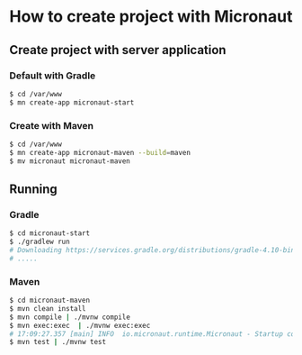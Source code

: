 # How to create project with Micronaut

## Create project with server application
### Default with Gradle
```bash
$ cd /var/www
$ mn create-app micronaut-start
```
### Create with Maven
```bash
$ cd /var/www
$ mn create-app micronaut-maven --build=maven
$ mv micronaut micronaut-maven
```

## Running
### Gradle
```bash
$ cd micronaut-start
$ ./gradlew run
# Downloading https://services.gradle.org/distributions/gradle-4.10-bin.zip
# .....
```

### Maven
```bash
$ cd micronaut-maven
$ mvn clean install
$ mvn compile | ./mvnw compile
$ mvn exec:exec  | ./mvnw exec:exec
# 17:09:27.357 [main] INFO  io.micronaut.runtime.Micronaut - Startup completed in 838ms. Server Running: http://localhost:8080
$ mvn test | ./mvnw test
```